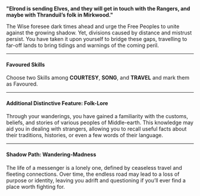 **"Elrond is sending Elves, and they will get in touch with the Rangers, and maybe with Thranduil’s folk in Mirkwood."**

The Wise foresee dark times ahead and urge the Free Peoples to unite against the growing shadow. Yet, divisions caused by distance and mistrust persist. You have taken it upon yourself to bridge these gaps, travelling to far-off lands to bring tidings and warnings of the coming peril.  

---

#### **Favoured Skills**  
Choose two Skills among **COURTESY**, **SONG**, and **TRAVEL** and mark them as Favoured.  

---

#### **Additional Distinctive Feature: Folk-Lore**  
Through your wanderings, you have gained a familiarity with the customs, beliefs, and stories of various peoples of Middle-earth. This knowledge may aid you in dealing with strangers, allowing you to recall useful facts about their traditions, histories, or even a few words of their language.  

---

#### **Shadow Path: Wandering-Madness**  
The life of a messenger is a lonely one, defined by ceaseless travel and fleeting connections. Over time, the endless road may lead to a loss of purpose or identity, leaving you adrift and questioning if you’ll ever find a place worth fighting for.  
